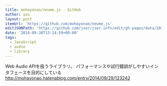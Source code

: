 ```yaml
---
title: mohayonao/neume.js · GitHub
author: azu
layout: post
itemUrl: 'https://github.com/mohayonao/neume.js'
editJSONPath: 'https://github.com/jser/jser.info/edit/gh-pages/data/2014/09/index.json'
date: '2014-09-30T13:14:59+00:00'
tags:
  - JavaScript
  - audio
  - library
---
```

Web Audio APIを扱うライブラリ。
パフォーマンスや試行錯誤がしやすいインタフェースを目的にしている
http://mohayonao.hatenablog.com/entry/2014/09/29/123242
